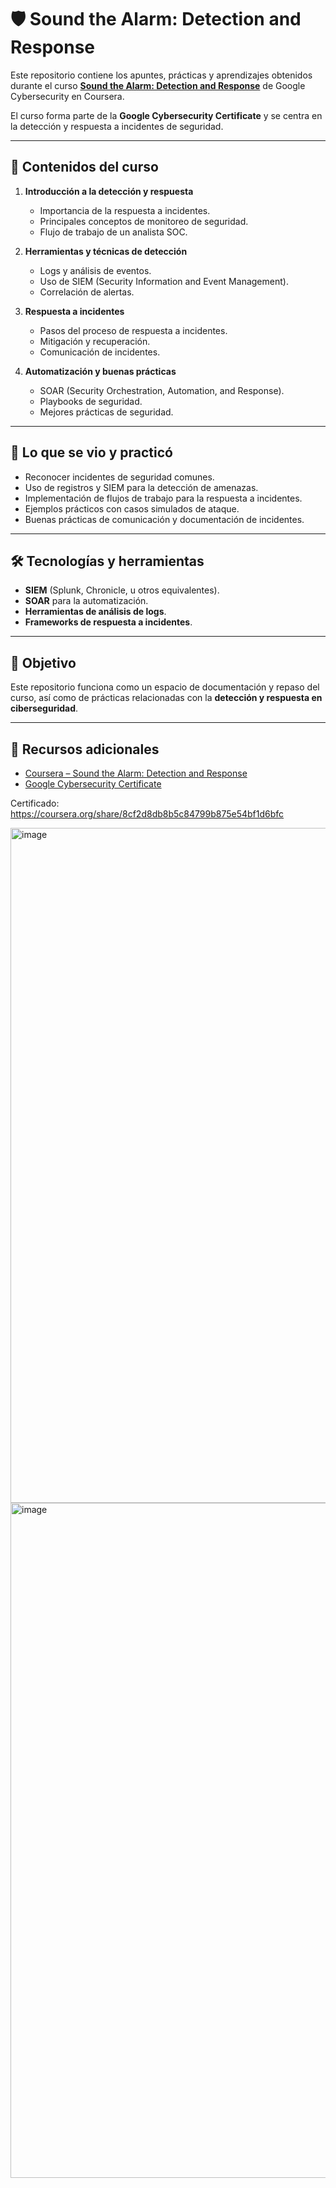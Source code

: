 # 🛡️ Sound the Alarm: Detection and Response  

Este repositorio contiene los apuntes, prácticas y aprendizajes obtenidos durante el curso **[Sound the Alarm: Detection and Response](https://www.coursera.org/learn/detection-and-response/home/welcome)** de Google Cybersecurity en Coursera.  

El curso forma parte de la **Google Cybersecurity Certificate** y se centra en la detección y respuesta a incidentes de seguridad.  

---

## 📖 Contenidos del curso  

1. **Introducción a la detección y respuesta**  
   - Importancia de la respuesta a incidentes.  
   - Principales conceptos de monitoreo de seguridad.  
   - Flujo de trabajo de un analista SOC.  

2. **Herramientas y técnicas de detección**  
   - Logs y análisis de eventos.  
   - Uso de SIEM (Security Information and Event Management).  
   - Correlación de alertas.  

3. **Respuesta a incidentes**  
   - Pasos del proceso de respuesta a incidentes.  
   - Mitigación y recuperación.  
   - Comunicación de incidentes.  

4. **Automatización y buenas prácticas**  
   - SOAR (Security Orchestration, Automation, and Response).  
   - Playbooks de seguridad.  
   - Mejores prácticas de seguridad.  

---

## 🚀 Lo que se vio y practicó  

- Reconocer incidentes de seguridad comunes.  
- Uso de registros y SIEM para la detección de amenazas.  
- Implementación de flujos de trabajo para la respuesta a incidentes.  
- Ejemplos prácticos con casos simulados de ataque.  
- Buenas prácticas de comunicación y documentación de incidentes.  

---

## 🛠️ Tecnologías y herramientas  

- **SIEM** (Splunk, Chronicle, u otros equivalentes).  
- **SOAR** para la automatización.  
- **Herramientas de análisis de logs**.  
- **Frameworks de respuesta a incidentes**.  

---

## 🎯 Objetivo  

Este repositorio funciona como un espacio de documentación y repaso del curso, así como de prácticas relacionadas con la **detección y respuesta en ciberseguridad**.  

---

## 📌 Recursos adicionales  

- [Coursera – Sound the Alarm: Detection and Response](https://www.coursera.org/learn/detection-and-response/home/welcome)  
- [Google Cybersecurity Certificate](https://grow.google/certificates/cybersecurity/)  

Certificado: https://coursera.org/share/8cf2d8db8b5c84799b875e54bf1d6bfc

<img width="1920" height="1080" alt="image" src="https://github.com/user-attachments/assets/c0778d7d-deea-45c9-b13f-3fc637eebbde" />
<img width="1920" height="1080" alt="image" src="https://github.com/user-attachments/assets/df1265ec-cc61-499c-a0ff-05619347b398" />


